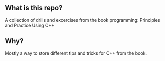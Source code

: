## What is this repo?
A collection of drills and excercises from the book programming: Principles and Practice Using C++

## Why?
Mostly a way to store different tips and tricks for C++ from the book. 

